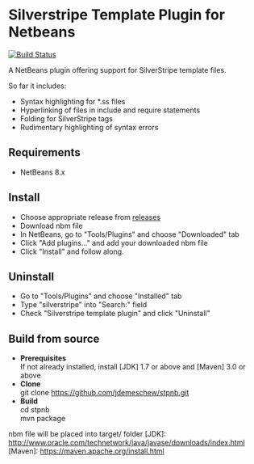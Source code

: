 # Silverstripe Template Plugin for Netbeans

[![Build Status](https://travis-ci.org/jdemeschew/stpnb.svg?branch=master)](https://travis-ci.org/jdemeschew/stpnb)

A NetBeans plugin offering support for SilverStripe template files.

So far it includes:

* Syntax highlighting for *.ss files
* Hyperlinking of files in include and require statements
* Folding for SilverStripe tags
* Rudimentary highlighting of syntax errors

## Requirements

* NetBeans 8.x

## Install

* Choose appropriate release from [releases]
* Download nbm file
* In NetBeans, go to "Tools/Plugins" and choose "Downloaded" tab
* Click "Add plugins..." and add your downloaded nbm file
* Click "Install" and follow along.

[releases]: https://github.com/jdemeschew/stpnb/releases

## Uninstall

* Go to "Tools/Plugins" and choose "Installed" tab
* Type "silverstripe" into "Search:" field
* Check "Silverstripe template plugin" and click "Uninstall"

## Build from source

* **Prerequisites**  
If not already installed, install [JDK] 1.7 or above and [Maven] 3.0 or above
* **Clone**  
    git clone https://github.com/jdemeschew/stpnb.git
* **Build**  
    cd stpnb  
    mvn package  

nbm file will be placed into target/ folder
[JDK]: http://www.oracle.com/technetwork/java/javase/downloads/index.html
[Maven]: https://maven.apache.org/install.html
